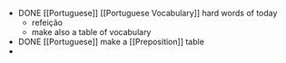 - DONE [[Portuguese]] [[Portuguese Vocabulary]] hard words of today
	- refeição
	- make also a table of vocabulary
- DONE [[Portuguese]] make a [[Preposition]] table
-